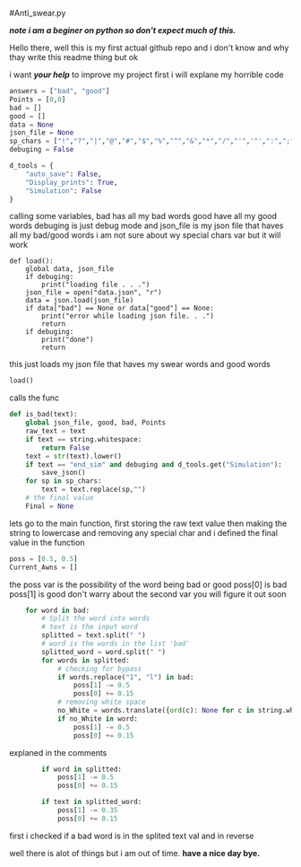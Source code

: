 #Anti_swear.py

***note i am a beginer on python so don't expect much of this.***

Hello there,
well this is my first actual github repo and i don't know and why thay write this readme thing but ok

i want ***your help*** to improve my project first i will explane my horrible code

```python
answers = ["bad", "good"]
Points = [0,0]
bad = []
good = []
data = None
json_file = None
sp_chars = ["!","?","|","@","#","$","%","^","&","*","/","'",'"',":",";","\\","[","{","]","}","(",")","-","_","+","=","~","."]
debuging = False

d_tools = {
    "auto_save": False,
    "Display_prints": True,
    "Simulation": False
}
```
calling some variables,
bad has all my bad words 
good have all my good words
debuging is just debug mode
and json_file is my json file that haves all my bad/good words
i am not sure about wy special chars var but it will work

```python3
def load():
    global data, json_file
    if debuging:
        print("loading file . . .")
    json_file = open("data.json", "r")
    data = json.load(json_file)
    if data["bad"] == None or data["good"] == None:
        print("error while loading json file. . .")
        return
    if debuging:
        print("done")
        return
```
this just loads my json file that haves my swear words and good words

```python
load()
```
calls the func

```python
def is_bad(text):
    global json_file, good, bad, Points
    raw_text = text
    if text == string.whitespace:
        return False
    text = str(text).lower()
    if text == "end_sim" and debuging and d_tools.get("Simulation"):
        save_json()
    for sp in sp_chars:
        text = text.replace(sp,"")
    # the final value
    Final = None
```
lets go to the main function,
first storing the raw text value
then making the string to lowercase and removing any special char
and i defined the final value in the function

```python
poss = [0.5, 0.5]
Current_Awns = []
```
the poss var is the possibility of the word being bad or good
poss[0] is bad
poss[1] is good
don't warry about the second var you will figure it out soon

```python
    for word in bad:
        # Split the word into words
        # text is the input word
        splitted = text.split(" ")
        # word is the words in the list 'bad'
        splitted_word = word.split(" ")
        for words in splitted:
            # checking for bypass
            if words.replace("1", "l") in bad:
                poss[1] -= 0.5
                poss[0] += 0.15
            # removing white space
            no_White = words.translate({ord(c): None for c in string.whitespace})
            if no_White in word:
                poss[1] -= 0.5
                poss[0] += 0.15
```

explaned in the comments

```python
        if word in splitted:
            poss[1] -= 0.5
            poss[0] += 0.15

        if text in splitted_word:
            poss[1] -= 0.35
            poss[0] += 0.15
```
first i checked if a bad word is in  the splited text val
and in reverse

well there is alot of things but i am out of time.
**have a nice day bye.**
